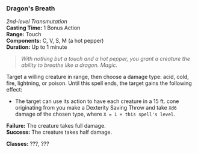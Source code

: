 ### Dragon's Breath  
*2nd-level Transmutation*  
**Casting Time:** 1 Bonus Action  
**Range:** Touch  
**Components:** C, V, S, M (a hot pepper)  
**Duration:** Up to 1 minute

> *With nothing but a touch and a hot pepper, you grant a creature the ability to breathe like a dragon. Magic.*

Target a willing creature in range, then choose a damage type: acid, cold, fire, lightning, or poison. Until this spell ends, the target gains the following effect:

- The target can use its action to have each creature in a 15 ft. cone originating from you make a Dexterity Saving Throw and take `Xd6` damage of the chosen type, where `X = 1 + this spell's level`.

**Failure:** The creature takes full damage.  
**Success:** The creature takes half damage.  

**Classes:** ???, ???
